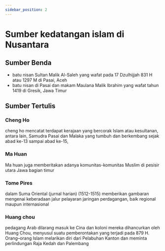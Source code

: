 ```yaml
---
sidebar_position: 2
---
```


# Sumber kedatangan islam di Nusantara
## Sumber Benda
* batu nisan Sultan Malik Al-Saleh yang wafat pada 17 Dzulhijjah 831 H atau 1297 M di Pasai, Aceh
* batu nisan di Pasai dan makam Maulana Malik Ibrahim yang wafat tahun 1419 di Gresik, Jawa Timur

## Sumber Tertulis
### Cheng Ho
cheng ho mencatat terdapat kerajaan yang bercorak Islam atau kesultanan, antara lain, Samudra Pasai dan Malaka yang tumbuh dan berkembang sejak abad ke-13 sampai abad ke-15,
### Ma Huan
Ma huan juga memberitakan adanya komunitas-komunitas Muslim di pesisir utara Jawa bagian timur
### Tome Pires
dalam Suma Oriental (jurnal harian) (1512-1515) memberikan gambaran mengenai keberadaan jalur pelayaran jaringan perdagangan, baik regional maupun internasional
### Huang chou
pedagang Arab dilarang masuk ke Cina dan koloni mereka dihancurkan oleh Huang Chou, menyusul suatu pemberontakan yang terjadi pada 879 H. Orang–orang Islam melarikan diri dari Pelabuhan Kanton dan meminta perlindungan Raja Kedah dan Palembang
